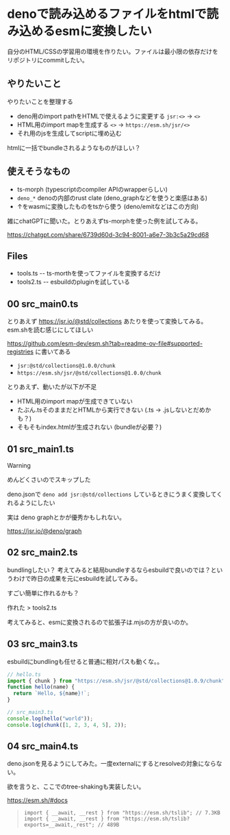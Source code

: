 # denoで読み込めるファイルをhtmlで読み込めるesmに変換したい

自分のHTML/CSSの学習用の環境を作りたい。ファイルは最小限の依存だけをリポジトリにcommitしたい。

## やりたいこと

やりたいことを整理する

- deno用のimport pathをHTMLで使えるように変更する `jsr:<>` -> `<>`
- HTML用のimport mapを生成する `<>` -> `https://esm.sh/jsr/<>`
- それ用のjsを生成してscriptに埋め込む

htmlに一括でbundleされるようなものがほしい？

## 使えそうなもの

- ts-morph (typescriptのcompiler APIのwrapperらしい)
- `deno_*` denoの内部のrust clate (deno_graphなどを使うと楽感はある)
- ↑をwasmに変換したものをtsから使う (deno/emitなどはこの方向)

雑にchatGPTに聞いた。とりあえずts-morphを使った例を試してみる。

https://chatgpt.com/share/6739d60d-3c94-8001-a6e7-3b3c5a29cd68

## Files

- tools.ts -- ts-morthを使ってファイルを変換するだけ
- tools2.ts -- esbuildのpluginを試している

## 00 src_main0.ts

とりあえず https://jsr.io/@std/collections あたりを使って変換してみる。
esm.shを読む感じにしてほしい

https://github.com/esm-dev/esm.sh?tab=readme-ov-file#supported-registries に書いてある

- `jsr:@std/collections@1.0.0/chunk`
- `https://esm.sh/jsr/@std/collections@1.0.0/chunk`

とりあえず、動いたが以下が不足

- HTML用のimport mapが生成できていない
- たぶん.tsそのままだとHTMLから実行できない (.ts -> .jsしないとだめかも？)
- そもそもindex.htmlが生成されない (bundleが必要？)

## 01 src_main1.ts

>[!WARNING]
> めんどくさいのでスキップした

deno.jsonで `deno add jsr:@std/collections` しているときにうまく変換してくれるようにしたい

実は deno graphとかが優秀かもしれない。

https://jsr.io/@deno/graph

## 02 src_main2.ts

bundlingしたい？
考えてみると結局bundleするならesbuildで良いのでは？というわけで昨日の成果を元にesbuildを試してみる。

すごい簡単に作れるかも？

作れた > tools2.ts

考えてみると、esmに変換されるので拡張子は.mjsの方が良いのか。

## 03 src_main3.ts

esbuildにbundlingも任せると普通に相対パスも動くな。。

```js
// hello.ts
import { chunk } from "https://esm.sh/jsr/@std/collections@1.0.9/chunk";
function hello(name) {
  return `Hello, ${name}!`;
}

// src_main3.ts
console.log(hello("world"));
console.log(chunk([1, 2, 3, 4, 5], 2));
```

## 04 src_main4.ts

deno.jsonを見るようにしてみた。一度externalにするとresolveの対象にならない。

欲を言うと、ここでのtree-shakingも実装したい。

https://esm.sh/#docs

> ```
> import { __await, __rest } from "https://esm.sh/tslib"; // 7.3KB
> import { __await, __rest } from "https://esm.sh/tslib?exports=__await,_rest"; // 489B
> ```

